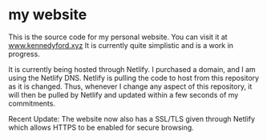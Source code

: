# my website

This is the source code for my personal website. You can visit it at www.kennedyford.xyz 
It is currently quite simplistic and is a work in progress.

It is currently being hosted through Netlify. I purchased a domain, and I am using the Netlify DNS. Netlify is pulling the code to host from this repository as it is changed. Thus, whenever I change any aspect of this repository, it will then be pulled by Netlify and updated within a few seconds of my commitments.<br>

Recent Update: The website now also has a SSL/TLS given through Netlify which allows HTTPS to be enabled for secure browsing.
